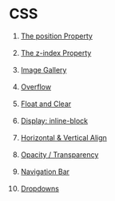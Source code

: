 # CSS

<ol>
  <li><a href="https://www.w3schools.com/css/css_positioning.asp">The position Property</a></li><br>
  <li><a href="https://www.w3schools.com/css/css_z-index.asp">The z-index Property</a></li><br>
  <li><a href="https://www.w3schools.com/css/css_image_gallery.asp">Image Gallery</a></li><br>
  <li><a href="https://www.w3schools.com/css/css_overflow.asp">Overflow</a></li><br>
  <li><a href="https://www.w3schools.com/css/css_float.asp">Float and Clear</a></li><br>
  <li><a href="https://www.w3schools.com/css/css_inline-block.asp">Display: inline-block</a></li><br>
  <li><a href="https://www.w3schools.com/css/css_align.asp">Horizontal & Vertical Align</a></li><br>
  <li><a href="https://www.w3schools.com/css/css_image_transparency.asp">Opacity / Transparency</a></li><br>
  <li><a href="https://www.w3schools.com/css/css_navbar.asp">Navigation Bar</a></li><br>
  <li><a href="https://www.w3schools.com/css/css_dropdowns.asp">Dropdowns</a></li><br>
  
</ol>
